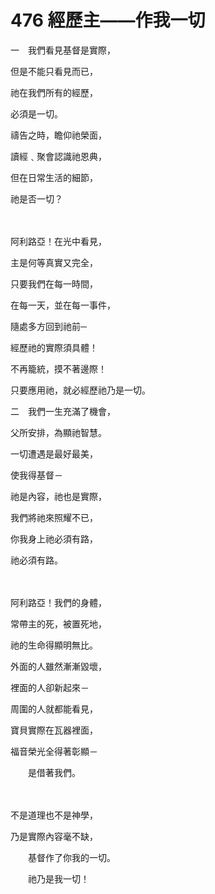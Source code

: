 # 476 經歷主——作我一切

一　我們看見基督是實際，

但是不能只看見而已，

祂在我們所有的經歷，

必須是一切。

禱告之時，瞻仰祂榮面，

讀經﹑聚會認識祂恩典，

但在日常生活的細節，

祂是否一切？

　　

阿利路亞！在光中看見，

主是何等真實又完全，

只要我們在每一時間，

在每一天，並在每一事件，

隨處多方回到祂前─

經歷祂的實際須具體！

不再籠統，摸不著邊際！

只要應用祂，就必經歷祂乃是一切。

二　我們一生充滿了機會，

父所安排，為顯祂智慧。

一切遭遇是最好最美，

使我得基督－

祂是內容，祂也是實際，

我們將祂來照耀不已，

你我身上祂必須有路，

祂必須有路。

　　

阿利路亞！我們的身體，

常帶主的死，被置死地，

祂的生命得顯明無比。

外面的人雖然漸漸毀壞，

裡面的人卻新起來－

周圍的人就都能看見，

寶貝實際在瓦器裡面，

福音榮光全得著彰顯－

　　是借著我們。

　　

不是道理也不是神學，

乃是實際內容毫不缺，

　　基督作了你我的一切。

　　祂乃是我一切！

